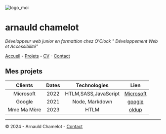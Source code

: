 ![logo_moi](https://fastly.picsum.photos/id/1005/800/300.jpg?hmac=LcHrvqq-CpNZxTg2JWPaRp-GL6HuOx6eBSkMQ67HpF8 "mon_image")
# arnauld chamelot

*Développeur web junior en formattion chez O'Clock " Développement Web et Accessibilité"*

[Accueil](https://www.google.com "page acceuil") - [Projets](https://www.google.com "page projets") - [CV](https://www.google.com "page CV") - [Contact](https://www.google.com "page contact")

## Mes projets

| Clients       | Dates           | Technologies  |Lien  |
| :-----------: |:-------------:| :----:| :----:|
| Microsoft      | 2022 | HTLM,SASS,JavaScript | [Microsoft](https://www.microsoft.com "Site Microsoft")
| Google      | 2021      |   Node, Markdown |[google](https://www.google.com "Site Google")
| Mme Ma Mère | 2023      |    HTLM | [oldup](https://www.oldup.fr/m "Site Old Up")

___

© 2024 - Arnauld Chamelot - [Contact](https://www.google.com "page contact")
